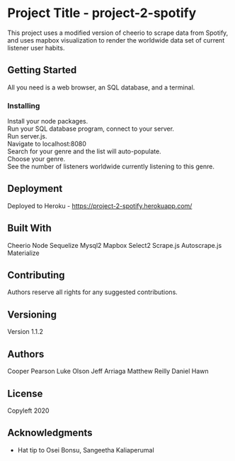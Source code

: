 # Project Title - project-2-spotify

This project uses a modified version of cheerio to scrape data from Spotify, and uses mapbox visualization to render the worldwide data set of current listener user habits.

## Getting Started

All you need is a web browser, an SQL database, and a terminal. 



### Installing

Install your node packages. <br>
Run your SQL database program, connect to your server. <br>
Run server.js. <br>
Navigate to localhost:8080 <br>
Search for your genre and the list will auto-populate. <br>
Choose your genre. <br>
See the number of listeners worldwide currently listening to this genre.


## Deployment

Deployed to Heroku - https://project-2-spotify.herokuapp.com/

## Built With


Cheerio
Node
Sequelize
Mysql2
Mapbox
Select2
Scrape.js
Autoscrape.js
Materialize


## Contributing

Authors reserve all rights for any suggested contributions. 

## Versioning

Version 1.1.2

## Authors

Cooper Pearson
Luke Olson
Jeff Arriaga
Matthew Reilly
Daniel Hawn


## License

Copyleft 2020

## Acknowledgments

* Hat tip to Osei Bonsu, Sangeetha Kaliaperumal
